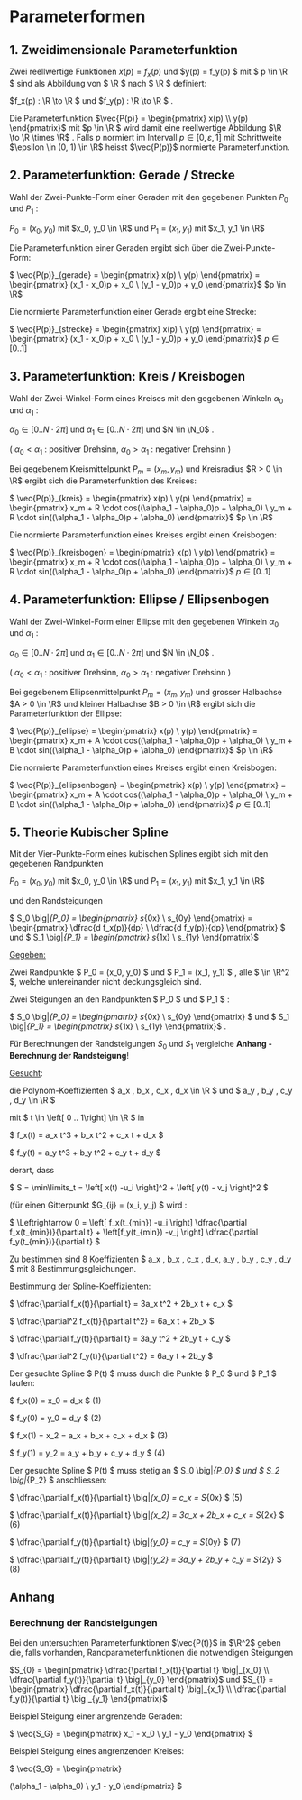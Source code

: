 # Parameterformen

## 1. Zweidimensionale Parameterfunktion

Zwei reellwertige Funktionen $x(p) = f_x(p)$ und $y(p) = f_y(p) $ mit $ p \in \R $ sind als Abbildung
von $ \R $ nach $ \R $ definiert: 

$f_x(p) : \R \to \R $ und $f_y(p) : \R \to \R $ .

Die Parameterfunktion $\vec{P(p)} = \begin{pmatrix} x(p) \\ y(p) \end{pmatrix}$ mit $p \in \R $ wird damit eine reellwertige Abbildung $\R \to \R \times  \R$ . 
Falls $p$ normiert im Intervall $p \in [0, \varepsilon, 1]$ mit Schrittweite $\epsilon \in (0, 1) \in \R$ heisst  $\vec{P(p)}$ normierte Parameterfunktion.







## 2. Parameterfunktion: Gerade / Strecke

Wahl der Zwei-Punkte-Form einer Geraden mit den gegebenen Punkten $P_0$ und $P_1$ :

$P_0 = (x_0, y_0)$ mit $x_0, y_0 \in \R$ und $P_1 = (x_1, y_1)$ mit $x_1, y_1 \in \R$ 

Die Parameterfunktion einer Geraden ergibt sich über die Zwei-Punkte-Form:

$ \vec{P(p)}_{gerade} = \begin{pmatrix} x(p) \\ y(p) \end{pmatrix} = \begin{pmatrix} (x_1 - x_0)p + x_0 \\ (y_1 - y_0)p + y_0 \end{pmatrix}$ $p \in \R$

Die normierte Parameterfunktion einer Gerade ergibt eine Strecke:

$ \vec{P(p)}_{strecke} = \begin{pmatrix} x(p) \\ y(p) \end{pmatrix} = \begin{pmatrix} (x_1 - x_0)p + x_0 \\ (y_1 - y_0)p + y_0 \end{pmatrix}$ $p \in [0  .. 1]$



## 3. Parameterfunktion: Kreis / Kreisbogen

Wahl der Zwei-Winkel-Form eines Kreises mit den gegebenen Winkeln $\alpha_0$ und $\alpha_1$ :

$\alpha_0 \in [0 .. N \cdot  2 \pi]$ und $\alpha_1 \in [0 .. N \cdot 2 \pi]$ und $N \in \N_0$ .

( $\alpha_0 < \alpha_1$ : positiver Drehsinn, $\alpha_0 > \alpha_1$ : negativer Drehsinn )

Bei gegebenem Kreismittelpunkt $P_m = (x_m, y_m)$  und Kreisradius $R > 0 \in \R$  ergibt sich die Parameterfunktion des Kreises:

$ \vec{P(p)}_{kreis} = \begin{pmatrix} x(p) \\ y(p) \end{pmatrix} = \begin{pmatrix} x_m + R \cdot cos((\alpha_1 - \alpha_0)p + \alpha_0) \\ y_m + R \cdot sin((\alpha_1 - \alpha_0)p + \alpha_0) \end{pmatrix}$ $p \in \R$

Die normierte Parameterfunktion eines Kreises ergibt einen Kreisbogen:

$ \vec{P(p)}_{kreisbogen} = \begin{pmatrix} x(p) \\ y(p) \end{pmatrix} = \begin{pmatrix} x_m + R \cdot cos((\alpha_1 - \alpha_0)p + \alpha_0) \\ y_m + R \cdot sin((\alpha_1 - \alpha_0)p + \alpha_0) \end{pmatrix}$ $p \in [0  .. 1]$



## 4. Parameterfunktion: Ellipse / Ellipsenbogen

Wahl der Zwei-Winkel-Form einer Ellipse mit den gegebenen Winkeln $\alpha_0$ und $\alpha_1$ :

$\alpha_0 \in [0 .. N \cdot  2 \pi]$ und $\alpha_1 \in [0 .. N \cdot 2 \pi]$ und $N \in \N_0$ .

( $\alpha_0 < \alpha_1$ : positiver Drehsinn, $\alpha_0 > \alpha_1$ : negativer Drehsinn )

Bei gegebenem Ellipsenmittelpunkt $P_m = (x_m, y_m)$  und grosser Halbachse $A > 0 \in \R$ und kleiner Halbachse $B > 0 \in \R$ ergibt sich die Parameterfunktion der Ellipse:

$ \vec{P(p)}_{ellipse} = \begin{pmatrix} x(p) \\ y(p) \end{pmatrix} = \begin{pmatrix} x_m + A \cdot cos((\alpha_1 - \alpha_0)p + \alpha_0) \\ y_m + B \cdot sin((\alpha_1 - \alpha_0)p + \alpha_0) \end{pmatrix}$ $p \in \R$

Die normierte Parameterfunktion eines Kreises ergibt einen Kreisbogen:

$ \vec{P(p)}_{ellipsenbogen} = \begin{pmatrix} x(p) \\ y(p) \end{pmatrix} = \begin{pmatrix} x_m + A \cdot cos((\alpha_1 - \alpha_0)p + \alpha_0) \\ y_m + B \cdot sin((\alpha_1 - \alpha_0)p + \alpha_0) \end{pmatrix}$ $p \in [0  .. 1]$



## 5. Theorie Kubischer Spline

Mit der Vier-Punkte-Form eines kubischen Splines ergibt sich mit den gegebenen Randpunkten

$P_0 = (x_0, y_0)$  mit $x_0, y_0 \in \R$ und $P_1 = (x_1, y_1)$  mit $x_1, y_1 \in \R$ 

und den Randsteigungen

 $ S_0 \big|_{P_0} = \begin{pmatrix} s_{0x} \\ s_{0y} \end{pmatrix} = \begin{pmatrix} \dfrac{d f_x(p)}{dp} \\ \dfrac{d f_y(p)}{dp} \end{pmatrix} $ und $ S_1 \big|_{P_1} = \begin{pmatrix} s_{1x} \\ s_{1y} \end{pmatrix}$ 





<u>Gegeben:</u>

Zwei Randpunkte $ P_0 = (x_0, y_0) $ und $ P_1 = (x_1, y_1) $ , alle $ \in \R^2 $, welche untereinander nicht deckungsgleich sind.

Zwei Steigungen an den Randpunkten $ P_0 $ und $ P_1 $ : 

 $ S_0 \big|_{P_0} = \begin{pmatrix} s_{0x} \\ s_{0y} \end{pmatrix} $ und $ S_1 \big|_{P_1} = \begin{pmatrix} s_{1x} \\ s_{1y} \end{pmatrix}$ .

Für Berechnungen der Randsteigungen $S_0$ und $S_1$ vergleiche **Anhang - Berechnung der Randsteigung**!

<u>Gesucht</u>: 

die Polynom-Koeffizienten $ a_x , b_x , c_x , d_x \in \R $ und $ a_y , b_y , c_y , d_y \in \R $ 

mit $ t \in \left[ 0 .. 1\right] \in \R $ in

$ f_x(t) = a_x t^3 + b_x t^2 + c_x t + d_x $

$ f_y(t) = a_y t^3 + b_y t^2 + c_y t + d_y $

derart, dass 

$ S = \min\limits_t = \left[ x(t) -u_i \right]^2 + \left[ y(t) - v_j \right]^2  $ 

(für einen Gitterpunkt $G_{ij} = (x_i, y_j) $ wird :

 $ \Leftrightarrow 0 = \left[ f_x(t_{min}) -u_i \right] \dfrac{\partial f_x(t_{min})}{\partial t} + \left[f_y(t_{min}) -v_j \right] \dfrac{\partial f_y(t_{min})}{\partial t} $ 

Zu bestimmen sind 8 Koeffizienten $ a_x , b_x , c_x , d_x,  a_y , b_y , c_y , d_y $ mit 8 Bestimmungsgleichungen. 

<u>Bestimmung der Spline-Koeffizienten:</u>

$ \dfrac{\partial f_x(t)}{\partial t} = 3a_x t^2 + 2b_x t + c_x $

$ \dfrac{\partial^2 f_x(t)}{\partial t^2} = 6a_x t + 2b_x $

$ \dfrac{\partial f_y(t)}{\partial t} = 3a_y t^2 + 2b_y t + c_y $

$ \dfrac{\partial^2 f_y(t)}{\partial t^2} = 6a_y t + 2b_y $

Der gesuchte Spline $ P(t) $ muss durch die Punkte $ P_0 $ und $ P_1 $ laufen:

$ f_x(0) = x_0 = d_x $   (1)

$ f_y(0) = y_0 = d_y $   (2)

$ f_x(1) = x_2 = a_x + b_x + c_x + d_x $   (3)

$ f_y(1) = y_2 = a_y + b_y + c_y + d_y $   (4)

Der gesuchte Spline $ P(t) $ muss stetig an $ S_0 \big|_{P_0} $ und $ S_2 \big|_{P_2} $ anschliessen:

$ \dfrac{\partial f_x(t)}{\partial t} \big|_{x_0} = c_x = S_{0x} $   (5)

$ \dfrac{\partial f_x(t)}{\partial t} \big|_{x_2} =  3a_x + 2b_x + c_x  = S_{2x} $   (6)

$ \dfrac{\partial f_y(t)}{\partial t} \big|_{y_0} = c_y = S_{0y} $   (7)

$ \dfrac{\partial f_y(t)}{\partial t} \big|_{y_2} =  3a_y + 2b_y + c_y  = S_{2y} $   (8)





































## Anhang

### Berechnung der Randsteigungen

Bei den untersuchten Parameterfunktionen $\vec{P(t)}$ in $\R^2$ geben die, falls vorhanden, Randparameterfunktionen die notwendigen Steigungen 

$S_{0} = \begin{pmatrix} 
\dfrac{\partial f_x(t)}{\partial t} \big|_{x_0} \\ 
\dfrac{\partial f_y(t)}{\partial t} \big|_{y_0}
\end{pmatrix}$ und  $S_{1} = \begin{pmatrix} 
\dfrac{\partial f_x(t)}{\partial t} \big|_{x_1} \\ 
\dfrac{\partial f_y(t)}{\partial t} \big|_{y_1}
\end{pmatrix}$

Beispiel Steigung einer angrenzende Geraden:

$ \vec{S_G} = \begin{pmatrix} 
x_1 - x_0 \\ 
y_1 - y_0
\end{pmatrix} $

Beispiel Steigung eines angrenzenden Kreises:



$ \vec{S_G} = \begin{pmatrix} 

(\alpha_1 - \alpha_0)  \\ 
y_1 - y_0
\end{pmatrix} $




























